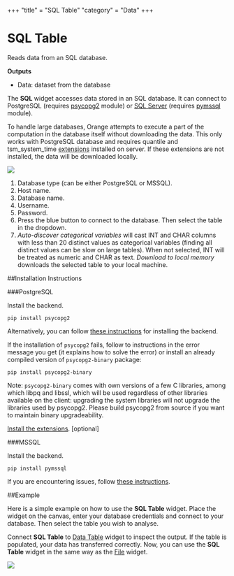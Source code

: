 +++
"title" = "SQL Table"
"category" = "Data"
+++

SQL Table
=========

Reads data from an SQL database.

**Outputs**

- Data: dataset from the database

The **SQL** widget accesses data stored in an SQL database. It can connect to PostgreSQL (requires [psycopg2](http://initd.org/psycopg/) module) or [SQL Server](https://www.microsoft.com/en-us/sql-server/) (requires [pymssql](http://pymssql.org/en/stable/) module).

To handle large databases, Orange attempts to execute a part of the computation in the database itself without downloading the data. This only works with PostgreSQL database and requires quantile and tsm_system_time [extensions](https://github.com/biolab/orange3/wiki/Installation-of-SQL-extensions) installed on server. If these extensions are not installed, the data will be downloaded locally.

![](../images/SQLTable-stamped.png)

1. Database type (can be either PostgreSQL or MSSQL).
2. Host name.
3. Database name.
4. Username.
5. Password.
6. Press the blue button to connect to the database. Then select the table in the dropdown.
7. *Auto-discover categorical variables* will cast INT and CHAR columns with less than 20 distinct values as categorical variables (finding all distinct values can be slow on large tables). When not selected, INT will be treated as numeric and CHAR as text. *Download to local memory* downloads the selected table to your local machine.

##Installation Instructions

###PostgreSQL

Install the backend.

    pip install psycopg2

Alternatively, you can follow [these instructions](https://blog.biolab.si/2018/02/16/how-to-enable-sql-widget-in-orange/) for installing the backend.

If the installation of `psycopg2` fails, follow to instructions in the error message you get (it explains how to solve the error) or install an already compiled version of `psycopg2-binary` package:

    pip install psycopg2-binary

Note: `psycopg2-binary` comes with own versions of a few C libraries, among which libpq and libssl, which will be used regardless of other libraries available on the client: upgrading the system libraries will not upgrade the libraries used by psycopg2. Please build psycopg2 from source if you want to maintain binary upgradeability.

[Install the extensions](https://github.com/biolab/orange3/wiki/Installation-of-SQL-extensions). [optional]

###MSSQL

Install the backend.

    pip install pymssql

If you are encountering issues, follow [these instructions](https://github.com/biolab/orange3/wiki/Installation-of-SQL-extensions#mssql).

##Example

Here is a simple example on how to use the **SQL Table** widget. Place the widget on the canvas, enter your database credentials and connect to your database. Then select the table you wish to analyse.

Connect **SQL Table** to [Data Table](../data/datatable.md) widget to inspect the output. If the table is populated, your data has transferred correctly. Now, you can use the **SQL Table** widget in the same way as the [File](../../data/file/) widget.

![](../images/SQLTable-Example.png)

